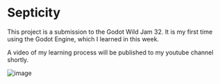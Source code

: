 # Septicity

This project is a submission to the Godot Wild Jam 32. 
It is my first time using the Godot Engine, which I learned in this week.

A video of my learning process will be published to my youtube channel shortly.

![image](https://user-images.githubusercontent.com/67202905/130947657-80ac99f7-8a4c-4879-b7f7-839e8cd2f0f5.png)



